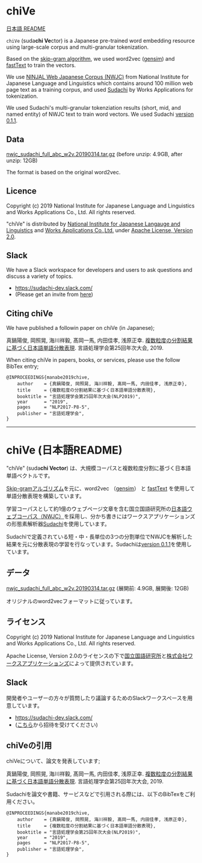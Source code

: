 # chiVe

[日本語 README](#chive-日本語readme)

`chiVe` (suda**chi Ve**ctor) is a Japanese pre-trained word embedding resource using large-scale corpus and multi-granular tokenization.

Based on the [skip-gram algorithm](https://arxiv.org/abs/1301.3781), we used word2vec ([gensim](https://radimrehurek.com/gensim/)) and [fastText](https://fasttext.cc/) to train  the vectors.

We use [NINJAL Web Japanese Corpus (NWJC)](https://pj.ninjal.ac.jp/corpus_center/nwjc/) from National Institute for Japanese Language and Linguistics which contains around 100 million web page text as a training corpus, and used [Sudachi](https://github.com/WorksApplications/Sudachi) by Works Applications for tokenization.

We used Sudachi's multi-granular tokenziation results (short, mid, and named entity) of NWJC text to train word vectors.
We used Sudachi [version 0.1.1](https://github.com/WorksApplications/Sudachi/releases/tag/v0.1.1).

## Data

[nwjc_sudachi_full_abc_w2v.20190314.tar.gz](https://object-storage.tyo2.conoha.io/v1/nc_2520839e1f9641b08211a5c85243124a/word_vector/nwjc.sudachi_full_abc_w2v.20190314.tar.gz) (before unzip: 4.9GB, after unzip: 12GB)

The format is based on the original word2vec.

## Licence

Copyright (c) 2019 National Institute for Japanese Language and Linguistics and Works Applications Co., Ltd. All rights reserved.

"chiVe" is distributed by [National Institute for Japanese Langauge and Linguistics](https://www.ninjal.ac.jp/) and [Works Applications Co.,Ltd.](https://www.worksap.co.jp/) under [Apache License, Version 2.0](https://www.apache.org/licenses/LICENSE-2.0).

## Slack

We have a Slack workspace for developers and users to ask questions and discuss a variety of topics.

- https://sudachi-dev.slack.com/
- (Please get an invite from [here](https://join.slack.com/t/sudachi-dev/shared_invite/enQtMzg2NTI2NjYxNTUyLTMyYmNkZWQ0Y2E5NmQxMTI3ZGM3NDU0NzU4NGE1Y2UwYTVmNTViYjJmNDI0MWZiYTg4ODNmMzgxYTQ3ZmI2OWU))


## Citing chiVe

We have published a followin paper on chiVe (in Japanese);

真鍋陽俊, 岡照晃, 海川祥毅, 髙岡一馬, 内田佳孝, 浅原正幸. [複数粒度の分割結果に基づく日本語単語分散表現](https://www.anlp.jp/proceedings/annual_meeting/2019/pdf_dir/P8-5.pdf). 言語処理学会第25回年次大会, 2019.

When citing chiVe in papers, books, or services, please use the follow BibTex entry;

```
@INPROCEEDINGS{manabe2019chive,
    author    = {真鍋陽俊, 岡照晃, 海川祥毅, 髙岡一馬, 内田佳孝, 浅原正幸},
    title     = {複数粒度の分割結果に基づく日本語単語分散表現},
    booktitle = "言語処理学会第25回年次大会(NLP2019)",
    year      = "2019",
    pages     = "NLP2017-P8-5",
    publisher = "言語処理学会",
}
```

***


# chiVe (日本語README)

"chiVe" (suda**chi Vector**) は、大規模コーパスと複数粒度分割に基づく日本語単語ベクトルです。

[Skip-gramアルゴリズム](https://arxiv.org/abs/1301.3781)を元に、word2vec （[gensim](https://radimrehurek.com/gensim/)） と [fastText](https://fasttext.cc/) を使用して単語分散表現を構築しています。

学習コーパスとして約1億のウェブページ文章を含む国立国語研究所の[日本語ウェブコーパス（NWJC）](https://pj.ninjal.ac.jp/corpus_center/nwjc/)を採用し、分かち書きにはワークスアプリケーションズの形態素解析器[Sudachi](https://github.com/WorksApplications/Sudachi)を使用しています。

Sudachiで定義されている短・中・長単位の3つの分割単位でNWJCを解析した結果を元に分散表現の学習を行なっています。Sudachiは[version 0.1.1](https://github.com/WorksApplications/Sudachi/releases/tag/v0.1.1)を使用しています。
 
## データ

[nwjc_sudachi_full_abc_w2v.20190314.tar.gz](https://object-storage.tyo2.conoha.io/v1/nc_2520839e1f9641b08211a5c85243124a/word_vector/nwjc.sudachi_full_abc_w2v.20190314.tar.gz) (展開前: 4.9GB, 展開後: 12GB)

オリジナルのword2vecフォーマットに従っています。

## ライセンス

Copyright (c) 2019 National Institute for Japanese Language and Linguistics and Works Applications Co., Ltd. All rights reserved.

Apache License, Version 2.0のライセンスの下で[国立国語研究所](https://www.ninjal.ac.jp/)と[株式会社ワークスアプリケーションズ](https://www.worksap.co.jp/)によって提供されています。

## Slack

開発者やユーザーの方々が質問したり議論するためのSlackワークスペースを用意しています。

- https://sudachi-dev.slack.com/
- ([こちら](https://join.slack.com/t/sudachi-dev/shared_invite/enQtMzg2NTI2NjYxNTUyLTMyYmNkZWQ0Y2E5NmQxMTI3ZGM3NDU0NzU4NGE1Y2UwYTVmNTViYjJmNDI0MWZiYTg4ODNmMzgxYTQ3ZmI2OWU)から招待を受けてください)

## chiVeの引用

chiVeについて、論文を発表しています;

真鍋陽俊, 岡照晃, 海川祥毅, 髙岡一馬, 内田佳孝, 浅原正幸. [複数粒度の分割結果に基づく日本語単語分散表現](https://www.anlp.jp/proceedings/annual_meeting/2019/pdf_dir/P8-5.pdf). 言語処理学会第25回年次大会, 2019.

Sudachiを論文や書籍、サービスなどで引用される際には、以下のBibTexをご利用ください。

```
@INPROCEEDINGS{manabe2019chive,
    author    = {真鍋陽俊, 岡照晃, 海川祥毅, 髙岡一馬, 内田佳孝, 浅原正幸},
    title     = {複数粒度の分割結果に基づく日本語単語分散表現},
    booktitle = "言語処理学会第25回年次大会(NLP2019)",
    year      = "2019",
    pages     = "NLP2017-P8-5",
    publisher = "言語処理学会",
}
```

